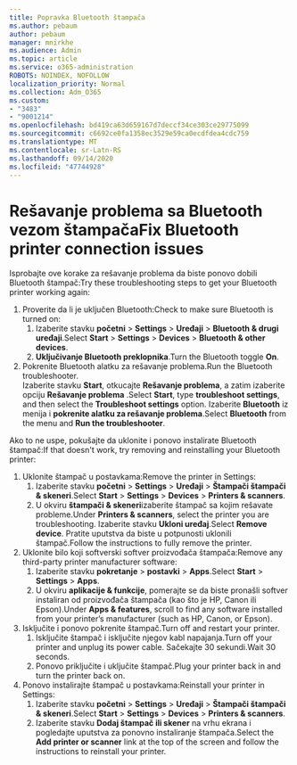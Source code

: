 ```yaml
---
title: Popravka Bluetooth štampača
ms.author: pebaum
author: pebaum
manager: mnirkhe
ms.audience: Admin
ms.topic: article
ms.service: o365-administration
ROBOTS: NOINDEX, NOFOLLOW
localization_priority: Normal
ms.collection: Adm_O365
ms.custom:
- "3483"
- "9001214"
ms.openlocfilehash: bd419ca63d659167d7deccf34ce303ce29775099
ms.sourcegitcommit: c6692ce0fa1358ec3529e59ca0ecdfdea4cdc759
ms.translationtype: MT
ms.contentlocale: sr-Latn-RS
ms.lasthandoff: 09/14/2020
ms.locfileid: "47744928"
---
```

# <a name="fix-bluetooth-printer-connection-issues"></a><span data-ttu-id="6c894-102">Rešavanje problema sa Bluetooth vezom štampača</span><span class="sxs-lookup"><span data-stu-id="6c894-102">Fix Bluetooth printer connection issues</span></span>

<span data-ttu-id="6c894-103">Isprobajte ove korake za rešavanje problema da biste ponovo dobili Bluetooth štampač:</span><span class="sxs-lookup"><span data-stu-id="6c894-103">Try these troubleshooting steps to get your Bluetooth printer working again:</span></span>


1. <span data-ttu-id="6c894-104">Proverite da li je uključen Bluetooth:</span><span class="sxs-lookup"><span data-stu-id="6c894-104">Check to make sure Bluetooth is turned on:</span></span>
    1. <span data-ttu-id="6c894-105">Izaberite stavku **početni**  >  **Settings**  >  **Uređaji**  >  **Bluetooth & drugi uređaji**.</span><span class="sxs-lookup"><span data-stu-id="6c894-105">Select **Start** > **Settings** > **Devices** > **Bluetooth & other devices**.</span></span>
    2. <span data-ttu-id="6c894-106">**Uključivanje Bluetooth preklopnika**.</span><span class="sxs-lookup"><span data-stu-id="6c894-106">Turn the Bluetooth toggle **On**.</span></span>
2. <span data-ttu-id="6c894-107">Pokrenite Bluetooth alatku za rešavanje problema.</span><span class="sxs-lookup"><span data-stu-id="6c894-107">Run the Bluetooth troubleshooter.</span></span> <br>
    <span data-ttu-id="6c894-108">Izaberite stavku **Start**, otkucajte **Rešavanje problema**, a zatim izaberite opciju **Rešavanje problema** .</span><span class="sxs-lookup"><span data-stu-id="6c894-108">Select **Start**, type **troubleshoot settings**, and then select the **Troubleshoot settings** option.</span></span> <span data-ttu-id="6c894-109">Izaberite **Bluetooth** iz menija i **pokrenite alatku za rešavanje problema**.</span><span class="sxs-lookup"><span data-stu-id="6c894-109">Select **Bluetooth** from the menu and **Run the troubleshooter**.</span></span>

<span data-ttu-id="6c894-110">Ako to ne uspe, pokušajte da uklonite i ponovo instalirate Bluetooth štampač:</span><span class="sxs-lookup"><span data-stu-id="6c894-110">If that doesn't work, try removing and reinstalling your Bluetooth printer:</span></span>

1. <span data-ttu-id="6c894-111">Uklonite štampač u postavkama:</span><span class="sxs-lookup"><span data-stu-id="6c894-111">Remove the printer in Settings:</span></span>
    1. <span data-ttu-id="6c894-112">Izaberite stavku **početni**  >  **Settings**  >  **Uređaji**  >  **Štampači štampači & skeneri**.</span><span class="sxs-lookup"><span data-stu-id="6c894-112">Select **Start** > **Settings** > **Devices** > **Printers & scanners**.</span></span>
    2. <span data-ttu-id="6c894-113">U okviru **štampači & skeneri**izaberite štampač sa kojim rešavate probleme.</span><span class="sxs-lookup"><span data-stu-id="6c894-113">Under **Printers & scanners**, select the printer you are troubleshooting.</span></span> <span data-ttu-id="6c894-114">Izaberite stavku **Ukloni uređaj**.</span><span class="sxs-lookup"><span data-stu-id="6c894-114">Select **Remove device**.</span></span> <span data-ttu-id="6c894-115">Pratite uputstva da biste u potpunosti uklonili štampač.</span><span class="sxs-lookup"><span data-stu-id="6c894-115">Follow the instructions to fully remove the printer.</span></span>
2. <span data-ttu-id="6c894-116">Uklonite bilo koji softverski softver proizvođača štampača:</span><span class="sxs-lookup"><span data-stu-id="6c894-116">Remove any third-party printer manufacturer software:</span></span>
    1. <span data-ttu-id="6c894-117">Izaberite stavku **pokretanje**  >  **postavki**  >  **Apps**.</span><span class="sxs-lookup"><span data-stu-id="6c894-117">Select **Start** > **Settings** > **Apps**.</span></span>
    2. <span data-ttu-id="6c894-118">U okviru **aplikacije & funkcije**, pomerajte se da biste pronašli softver instaliran od proizvođača štampača (kao što je HP, Canon ili Epson).</span><span class="sxs-lookup"><span data-stu-id="6c894-118">Under **Apps & features**, scroll to find any software installed from your printer’s manufacturer (such as HP, Canon, or Epson).</span></span>
3. <span data-ttu-id="6c894-119">Isključite i ponovo pokrenite štampač.</span><span class="sxs-lookup"><span data-stu-id="6c894-119">Turn off and restart your printer.</span></span>
   1. <span data-ttu-id="6c894-120">Isključite štampač i isključite njegov kabl napajanja.</span><span class="sxs-lookup"><span data-stu-id="6c894-120">Turn off your printer and unplug its power cable.</span></span> <span data-ttu-id="6c894-121">Sačekajte 30 sekundi.</span><span class="sxs-lookup"><span data-stu-id="6c894-121">Wait 30 seconds.</span></span> 
   2. <span data-ttu-id="6c894-122">Ponovo priključite i uključite štampač.</span><span class="sxs-lookup"><span data-stu-id="6c894-122">Plug your printer back in and turn the printer back on.</span></span>
4. <span data-ttu-id="6c894-123">Ponovo instalirajte štampač u postavkama:</span><span class="sxs-lookup"><span data-stu-id="6c894-123">Reinstall your printer in Settings:</span></span>
    1. <span data-ttu-id="6c894-124">Izaberite stavku **početni**  >  **Settings**  >  **Uređaji**  >  **Štampači štampači & skeneri**.</span><span class="sxs-lookup"><span data-stu-id="6c894-124">Select **Start** > **Settings** > **Devices** > **Printers & scanners**.</span></span>
    2. <span data-ttu-id="6c894-125">Izaberite stavku **Dodaj štampač ili skener** na vrhu ekrana i pogledajte uputstva za ponovno instaliranje štampača.</span><span class="sxs-lookup"><span data-stu-id="6c894-125">Select the **Add printer or scanner** link at the top of the screen and follow the instructions to reinstall your printer.</span></span>
